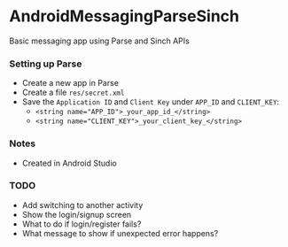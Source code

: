 # AndroidMessagingParseSinch

Basic messaging app using Parse and Sinch APIs

### Setting up Parse
* Create a new app in Parse
* Create a file `res/secret.xml`
* Save the `Application ID` and `Client Key` under `APP_ID` and `CLIENT_KEY`:
  * `<string name="APP_ID">_your_app_id_</string>`
  * `<string name="CLIENT_KEY">_your_client_key_</string>`

### Notes
* Created in Android Studio

### TODO
* Add switching to another activity
* Show the login/signup screen
* What to do if login/register fails?
* What message to show if unexpected error happens?
